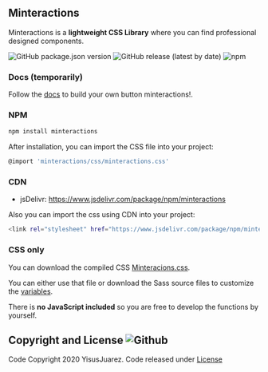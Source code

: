 ## Minteractions
Minteractions is a **lightweight CSS Library** where you can find professional designed components.

![GitHub package.json version](https://img.shields.io/github/package-json/v/YisusJuarez/Minteractions)
![GitHub release (latest by date)](https://img.shields.io/github/v/release/YisusJuarez/minteractions?color=red)
![npm](https://img.shields.io/npm/v/minteractions?color=green)
### Docs (**temporarily**)
Follow the [docs](https://yisusjuarez.github.io/Minteractions/) to build your own button minteractions!.
### NPM
```sh
npm install minteractions
```
After installation, you can import the CSS file into your project:

```sh
@import 'minteractions/css/minteractions.css'
```

### CDN
- jsDelivr: https://www.jsdelivr.com/package/npm/minteractions

Also you can import the css using CDN into your project:

```sh
<link rel="stylesheet" href="https://www.jsdelivr.com/package/npm/minteractions/css/minteractions.css">
```

### CSS only
You can download the compiled CSS [Minteracions.css](https://github.com/YisusJuarez/Minteractions/blob/master/css/minteractions.css). 

You can either use that file or download the Sass source files to customize the [variables](https://github.com/YisusJuarez/Minteractions/blob/master/sass/basics/_vars.scss).

There is **no JavaScript included** so you are free to develop the functions by yourself.

## Copyright and License ![Github](https://img.shields.io/github/license/YisusJuarez/Minteractions?logo=Github)

Code Copyright 2020 YisusJuarez. Code released under [License](https://github.com/YisusJuarez/Minteractions/blob/master/LICENSE.md)
